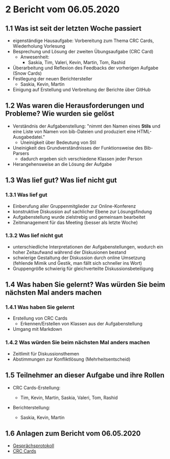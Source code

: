# 2 Bericht vom 06.05.2020
  
## 1.1  Was ist seit der letzten Woche passiert

+ eigenständige Hausaufgabe: Vorbereitung zum Thema CRC Cards, Wiederholung Vorlesung
+ Besprechung und Lösung der zweiten Übungsaufgabe (CRC Card)
  + Anwesenheit:
    + Saskia, Tim, Valeri, Kevin, Martin, Tom, Rashid
+ Überarbeitung und Reflexion des Feedbacks der vorherigen Aufgabe (Snow Cards)
+ Festlegung der neuen Berichtersteller
  + Saskia, Kevin, Martin
+ Einigung auf Erstellung und Verbreitung der Berichte über GitHub

## 1.2 Was waren die Herausforderungen und Probleme? Wie wurden sie gelöst

+ Verständnis der Aufgabenstellung: "nimmt den Namen eines **Stils** und eine Liste von Namen von bib-Dateien und
   produziert eine HTML-Ausgabedatei."
  + Uneinigkeit über Bedeutung von Stil
+ Uneinigkeit des Grundverständnisses der Funktionsweise des Bib-Parsers
  + dadurch ergeben sich verschiedene Klassen jeder Person
+ Herangehensweise an die Lösung der Aufgabe

## 1.3 Was lief gut? Was lief nicht gut

### 1.3.1 Was lief gut

+ Einberufung aller Gruppenmitglieder zur Online-Konferenz
+ konstruktive Diskussion auf sachlicher Ebene zur Lösungsfindung
+ Aufgabenstellung wurde zielstrebig und gemeinsam bearbeitet
+ Zeitmanagement für das Meeting (besser als letzte Woche)

### 1.3.2 Was lief nicht gut

+ unterschiedliche Interpretationen der Aufgabenstellungen, wodurch ein hoher Zeitaufwand während der Diskusionen bestand
+ schwierige Gestaltung der Diskussion durch online Umsetzung (fehlende Mimik und Gestik, man fällt sich schneller ins Wort)
+ Gruppengröße schwierig für gleichverteilte Diskussionsbeteiligung

## 1.4 Was haben Sie gelernt? Was würden Sie beim nächsten Mal anders machen

### 1.4.1 Was haben Sie gelernt

+ Erstellung von CRC Cards
  + Erkennen/Erstellen von Klassen aus der Aufgabenstellung
+ Umgang mit Markdown

### 1.4.2 Was würden Sie beim nächsten Mal anders machen

+ Zeitlimit für Diskussionsthemen
+ Abstimmungen zur Konfliktlösung (Mehrheitsentscheid)

## 1.5 Teilnehmer an dieser Aufgabe und ihre Rollen

+ CRC Cards-Erstellung:
  + Tim, Kevin, Martin, Saskia, Valeri, Tom, Rashid

+ Berichterstellung:
  + Saskia, Kevin, Martin

## 1.6 Anlagen zum Bericht vom 06.05.2020

+ [Gesprächsprotokoll](protokollGroup1KW19.md)
+ [CRC Cards][func]

[func]: ./../CRC_Cards/crcCards.md "CRC Cards"
